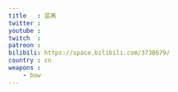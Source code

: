 ```yaml
---
title   : 蓝离
twitter :
youtube :
twitch  :
patreon :
bilibili: https://space.bilibili.com/3738679/
country : cn
weapons :
    - bow
---
```

